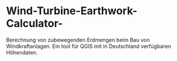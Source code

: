 # Wind-Turbine-Earthwork-Calculator-
Berechnung von zubewegenden Erdmengen beim Bau von Windkraftanlagen. Ein tool für QGIS mit in Deutschland verfügbaren Höhendaten.
